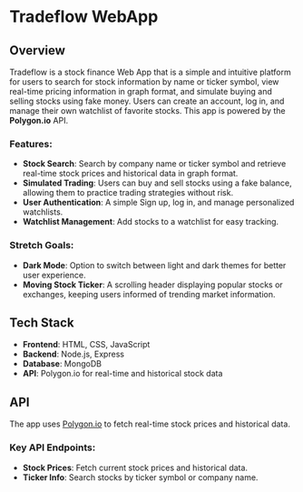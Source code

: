 # Tradeflow WebApp


## Overview

Tradeflow is a stock finance Web App that is a simple and intuitive platform for users to search for stock information by name or ticker symbol, view real-time pricing information in graph format, and simulate buying and selling stocks using fake money. Users can create an account, log in, and manage their own watchlist of favorite stocks. This app is powered by the **Polygon.io** API.

### Features:
- **Stock Search**: Search by company name or ticker symbol and retrieve real-time stock prices and historical data in graph format.
- **Simulated Trading**: Users can buy and sell stocks using a fake balance, allowing them to practice trading strategies without risk.
- **User Authentication**: A simple Sign up, log in, and manage personalized watchlists.
- **Watchlist Management**: Add stocks to a watchlist for easy tracking.
  
### Stretch Goals:
- **Dark Mode**: Option to switch between light and dark themes for better user experience.
- **Moving Stock Ticker**: A scrolling header displaying popular stocks or exchanges, keeping users informed of trending market information.

## Tech Stack
- **Frontend**: HTML, CSS, JavaScript
- **Backend**: Node.js, Express
- **Database**: MongoDB
- **API**: Polygon.io for real-time and historical stock data

## API
The app uses [Polygon.io](https://polygon.io) to fetch real-time stock prices and historical data.

### Key API Endpoints:
- **Stock Prices**: Fetch current stock prices and historical data.
- **Ticker Info**: Search stocks by ticker symbol or company name.
  



